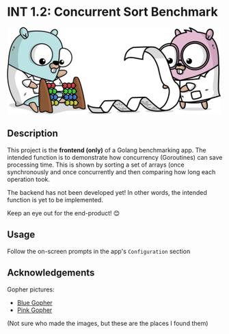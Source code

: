 # INT 1.2: Concurrent Sort Benchmark

<img src="src/img/smart-gophers.png" alt="smart-gophers.png" width="500">

## Description

This project is the **frontend (only)** of a Golang benchmarking app. The intended function is to demonstrate how concurrency (Goroutines) can save processing time. This is shown by sorting a set of arrays (once synchronously and once concurrently and then comparing how long each operation took.

The backend has not been developed yet! In other words, the intended function is yet to be implemented.

Keep an eye out for the end-product! 😊

## Usage

Follow the on-screen prompts in the app's `Configuration` section

## Acknowledgements

Gopher pictures:
- [Blue Gopher](https://1ambda.blog/category/algorithm/design-analysis/)
- [Pink Gopher](https://www.netclipart.com/down/xbJwmx_gopher-png-source-https-github-gopher-gopher-svg/)

(Not sure who made the images, but these are the places I found them)
